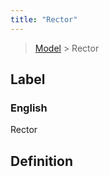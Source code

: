 ```yaml
---
title: "Rector"
---
```


> [Model](../../) > Rector

## Label

### English
Rector


## Definition



    
